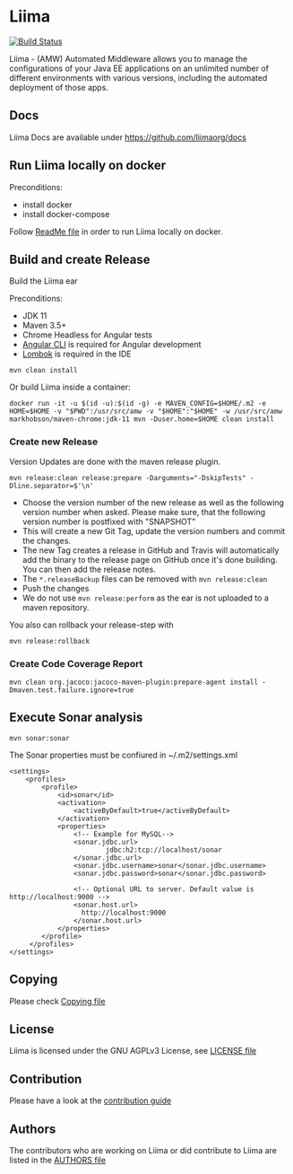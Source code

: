 # Liima
[![Build Status](https://travis-ci.org/liimaorg/liima.svg?branch=master)](https://travis-ci.org/liimaorg/liima)

Liima - (AMW) Automated Middleware allows you to manage the configurations of
your Java EE applications on an unlimited number of different environments
with various versions, including the automated deployment of those apps.

## Docs

Liima Docs are available under https://github.com/liimaorg/docs

## Run Liima locally on docker

Preconditions:
- install docker 
- install docker-compose

Follow [ReadMe file](./AMW_docker/README.md) in order to run Liima locally on docker.

## Build and create Release 
Build the Liima ear

Preconditions:
- JDK 11
- Maven 3.5+
- Chrome Headless for Angular tests
- [Angular CLI](https://cli.angular.io/) is required for Angular development
- [Lombok](https://projectlombok.org/) is required in the IDE

```
mvn clean install
```

Or build Liima inside a container:

```
docker run -it -u $(id -u):$(id -g) -e MAVEN_CONFIG=$HOME/.m2 -e HOME=$HOME -v "$PWD":/usr/src/amw -v "$HOME":"$HOME" -w /usr/src/amw markhobson/maven-chrome:jdk-11 mvn -Duser.home=$HOME clean install
```

### Create new Release

Version Updates are done with the maven release plugin. 
```
mvn release:clean release:prepare -Darguments="-DskipTests" -Dline.separator=$'\n'
```

* Choose the version number of the new release as well as the following version number when asked. Please make sure, that the following version number is postfixed with "SNAPSHOT"
* This will create a new Git Tag, update the version numbers and commit the changes.
* The new Tag creates a release in GitHub and Travis will automatically add the binary to the release page on GitHub once it's done building. You can then add the release notes.
* The `*.releaseBackup` files can be removed with `mvn release:clean`
* Push the changes
* We do not use `mvn release:perform` as the ear is not uploaded to a maven repository.

You also can rollback your release-step with
```
mvn release:rollback
```

### Create Code Coverage Report
```
mvn clean org.jacoco:jacoco-maven-plugin:prepare-agent install -Dmaven.test.failure.ignore=true
```

Execute Sonar analysis
----------------------

```
mvn sonar:sonar
```
The Sonar properties must be confiured in ~/.m2/settings.xml
```
<settings>
    <profiles>
        <profile>
            <id>sonar</id>
            <activation>
                <activeByDefault>true</activeByDefault>
            </activation>
            <properties>
                <!-- Example for MySQL-->
                <sonar.jdbc.url>
                        jdbc:h2:tcp://localhost/sonar
                </sonar.jdbc.url>
                <sonar.jdbc.username>sonar</sonar.jdbc.username>
                <sonar.jdbc.password>sonar</sonar.jdbc.password>

                <!-- Optional URL to server. Default value is http://localhost:9000 -->
                <sonar.host.url>
                  http://localhost:9000
                </sonar.host.url>
            </properties>
        </profile>
     </profiles>
</settings>
```

## Copying

Please check [Copying file](COPYING)

## License

Liima is licensed under the GNU AGPLv3 License, see [LICENSE file](LICENSE)

## Contribution

Please have a look at the [contribution guide](CONTRIBUTING.md)

## Authors

The contributors who are working on Liima or did contribute to Liima are listed in the [AUTHORS file](AUTHORS)



